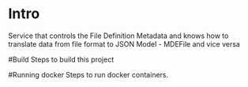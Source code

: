 # Intro
Service that controls the File Definition Metadata and knows how to translate data from file format to JSON Model - MDEFile 
and vice versa


#Build
Steps to build this project

#Running docker
Steps to run docker containers.



